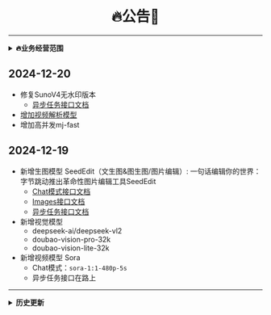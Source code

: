 <h1 align = "center">🔥公告🚀</h1>

---
<details markdown="1">
  <summary><b>🔥业务经营范围</b></summary>

- api服务（没有的找企微客服增加）
    - 提供主流大模型服务，gpt/claude/gemini/llama/国产大模型等等
    - 提供多模态模型服务，文件解析/图片解析/语音解析/视频解析等等
    - 提供垂类智能体服务，文件问答/联网问答/学术搜索等等
    - 提供语音克隆&语音合成服务，hailuo/fish/chattts等等
    - 提供embedding服务，bge/jina/openai等等
    - 提供图片生成服务，kling/flux/ideogram/recraft/虚拟换衣/换头等等
    - 提供视频生成服务，kling/cogviewx/hailuo/hunyuan/vidu/sora等等
    - 提供图片编辑服务，变清晰、去水印、抠图等等
    - 提供文档智能服务，ocr/pdf-to-markdown/url-to-markdown等等
    - 提供对象存储服务
  
- 账号服务（市面上有的都可以）
  - gpt-plus/claude-pro
  - api-key

- 个性化服务
  - 定制同款api聚合站点，一键对接货源
  - 定制企业智能体，类似gpt-4-all/kimi
  - 定制知识库智能问答（RAG）
  - 定制AI类网站/小程序等等
  - 承接数据标注/数据跑批任务
  - 承接大模型微调，定制化大模型（可端到端）
  - 承接其他项目，算法模型等等

</details>

## 2024-12-20
- 修复SunoV4无水印版本
  - [异步任务接口文档](https://api.chatfire.cn/docs/api-246593467)
- [增加视频解析模型](https://api.chatfire.cn/docs/api-246688638)
- 增加高并发mj-fast

## 2024-12-19
- 新增生图模型 SeedEdit（文生图&图生图/图片编辑）: 一句话编辑你的世界：字节跳动推出革命性图片编辑工具SeedEdit
  - [Chat模式接口文档](https://api.chatfire.cn/docs/api-214415540)
  - [Images接口文档](https://api.chatfire.cn/docs/api-246137616)
  - [异步任务接口文档](https://api.chatfire.cn/docs/api-246120232)
- 新增视觉模型
  - deepseek-ai/deepseek-vl2
  - doubao-vision-pro-32k
  - doubao-vision-lite-32k
- 新增视频模型 Sora
  - Chat模式：`sora-1:1-480p-5s`
  - 异步任务接口在路上



---

<details markdown="1">
  <summary><b>历史更新</b></summary>

## 2024-12-13
- 新增模型 混元视频（支持高并发，非逆向可商用，限时特价1毛）[接口文档](https://api.chatfire.cn/docs/api-244309840)
  HunyuanVideo 是腾讯推出的开源视频生成基础模型，拥有超过 130 亿参数，是目前最大的开源视频生成模型。该模型采用统一的图像和视频生成架构，集成了数据整理、图像-视频联合模型训练和高效基础设施等关键技术。模型使用多模态大语言模型作为文本编码器，通过 3D VAE 进行空间-时间压缩，并提供提示词重写功能。根据专业人工评估结果，HunyuanVideo 在文本对齐、运动质量和视觉质量等方面的表现优于现有最先进的模型

## 2024-12-09
- 新增模型
  - meta-llama/Llama-3.3-70B-Instruct: Llama 3.3 是 Llama 系列最先进的多语言开源大型语言模型，以极低成本体验媲美 405B 模型的性能。基于 Transformer 结构，并通过监督微调（SFT）和人类反馈强化学习（RLHF）提升有用性和安全性。其指令调优版本专为多语言对话优化，在多项行业基准上表现优于众多开源和封闭聊天模型。知识截止日期为 2023 年 12 月。
  - jimeng-v2.1：豆包画图，支持即梦超强图像生成能力，兼容chat/dalle-image调用方式。
  - 海螺最新的I2V-01-live图生视频模型：特别针对二次元图生视频效果，进行了优化，动作流畅又生动，让2D二次元角色像复活一样。

## 2024-12-06
- 新增模型
  - o1-plus: （官网 plus 版本 `逆向工程`，有思考过程显示）o1 是OpenAI针对复杂任务的新推理模型，该任务需要广泛的常识。该模型具有 200k 上下文，目前全球最强模型，支持图片识别
  - o1-pro: （官网 200刀 plus 版本 `逆向工程`，有思考过程显示）o1-pro 是OpenAI针对复杂任务的新推理模型，该任务需要广泛的常识。该模型具有 200k 上下文，目前全球最强模型，支持图片识别

## 2024-12-05
- 新增模型gpt-4-plus/gpt-4o-plus按倍率计算
  > OpenAI-plus会员 逆向工程
  
## 2024-11-29
- 新增推理模型 
  - Qwen/QwQ-32B-Preview
    > 强大的数学问题解决能力，在AIME、MATH-500数学评测上，超过了OpenAI o1-preview优秀的编码能力，LiveCodeBench接近OpenAI o1-preview

## 2024-11-25
- 新增虚拟换衣接口
  - [可灵官方api格式](https://api.chatfire.cn/docs/api-237182295) 0.8/次
  - [老接口格式](https://api.chatfire.cn/docs/api-226983436) 0.1/次



</details>
